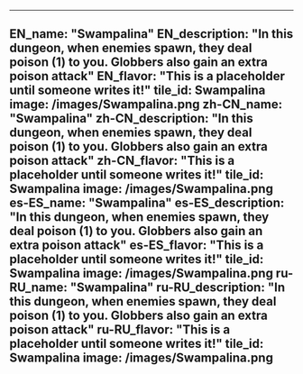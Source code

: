 ---

EN_name: "Swampalina"
EN_description: "In this dungeon, when enemies spawn, they deal poison (1) to you. Globbers also gain an extra poison attack"
EN_flavor: "This is a placeholder until someone writes it!"
tile_id: Swampalina
image: /images/Swampalina.png
zh-CN_name: "Swampalina"
zh-CN_description: "In this dungeon, when enemies spawn, they deal poison (1) to you. Globbers also gain an extra poison attack"
zh-CN_flavor: "This is a placeholder until someone writes it!"
tile_id: Swampalina
image: /images/Swampalina.png
es-ES_name: "Swampalina"
es-ES_description: "In this dungeon, when enemies spawn, they deal poison (1) to you. Globbers also gain an extra poison attack"
es-ES_flavor: "This is a placeholder until someone writes it!"
tile_id: Swampalina
image: /images/Swampalina.png
ru-RU_name: "Swampalina"
ru-RU_description: "In this dungeon, when enemies spawn, they deal poison (1) to you. Globbers also gain an extra poison attack"
ru-RU_flavor: "This is a placeholder until someone writes it!"
tile_id: Swampalina
image: /images/Swampalina.png
---